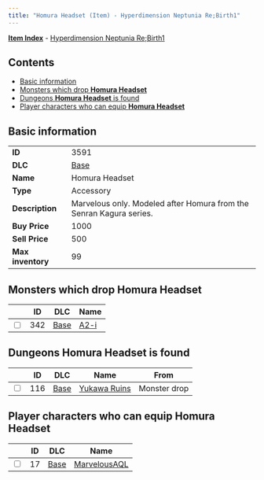 ```yaml
---
title: "Homura Headset (Item) - Hyperdimension Neptunia Re;Birth1"
---
```


[**Item Index**](/neptunia/rb1/item/index.html) - [Hyperdimension Neptunia Re;Birth1](/neptunia/rb1)

## Contents

- [Basic information](#basic-information)
- [Monsters which drop **Homura Headset**](#monsters-which-drop-homura-headset)
- [Dungeons **Homura Headset** is found](#dungeons-homura-headset-is-found)
- [Player characters who can equip **Homura Headset**](#player-characters-who-can-equip-homura-headset)

## Basic information

|   |   |
| -- | -- |
| **ID** | 3591 |
| **DLC** | [Base](/neptunia/rb1/dlc/1-base.html) |
| **Name** | Homura Headset |
| **Type** | Accessory |
| **Description** | Marvelous only. Modeled after Homura from the Senran Kagura series. |
| **Buy Price** | 1000 |
| **Sell Price** | 500 |
| **Max inventory** | 99 |


## Monsters which drop **Homura Headset**

|    | ID | DLC | Name |
| -- | -- | --- | ---- |
| <input type="checkbox" id="rb1-monster-1-342" class="trackbox" /> | 342 | [Base](/neptunia/rb1/dlc/1-base.html) | [A2-i](/neptunia/rb1/monster/1-342-a2-i.html) |


## Dungeons **Homura Headset** is found

|    | ID | DLC | Name | From |
| -- | -- | --- | ---- | ---- |
| <input type="checkbox" id="rb1-dungeon-1-116" class="trackbox" /> | 116 | [Base](/neptunia/rb1/dlc/1-base.html) | [Yukawa Ruins](/neptunia/rb1/dungeon/1-116-yukawa-ruins.html) | Monster drop |


## Player characters who can equip **Homura Headset**

|    | ID | DLC | Name |
| -- | -- | --- | ---- |
| <input type="checkbox" id="rb1-player-1-17" class="trackbox" /> | 17 | [Base](/neptunia/rb1/dlc/1-base.html) | [MarvelousAQL](/neptunia/rb1/player/1-17-marvelousaql.html) |
